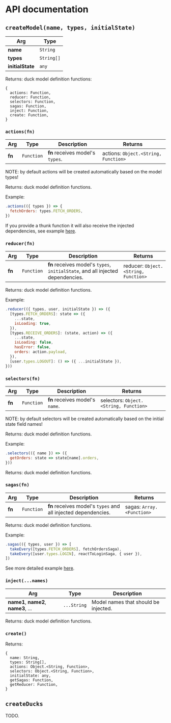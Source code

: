 # API documentation

## `createModel(name, types, initialState)`

| Arg              | Type       |
|------------------|------------|
| **name**         | `String`   |
| **types**        | `String[]` |
| **initialState** | `any`      |

Returns: duck model definition functions:

```
{
  actions: Function,
  reducer: Function,
  selectors: Function,
  sagas: Function,
  inject: Function,
  create: Function,
}
```

### `actions(fn)`

| Arg              | Type       | Description                      | Returns                              |
|------------------|------------|----------------------------------|--------------------------------------|
| **fn**           | `Function` | **fn** receives model's `types`. | actions: `Object.<String, Function>` |

NOTE: by default actions will be created automatically based on the model types!

Returns: duck model definition functions.

Example:

```js
.actions(({ types }) => {
  fetchOrders: types.FETCH_ORDERS,
})
```

If you provide a thunk function it will also receive the injected dependencies, see example [here](README.md#usage-with-redux-thunk).

### `reducer(fn)`

| Arg              | Type       | Description                                                                     | Returns                              |
|------------------|------------|---------------------------------------------------------------------------------|--------------------------------------|
| **fn**           | `Function` | **fn** receives model's `types`, `initialState`, and all injected dependencies. | reducer: `Object.<String, Function>` |

Returns: duck model definition functions.

Example:

```js
.reducer(({ types, user, initialState }) => ({
  [types.FETCH_ORDERS]: state => ({
    ...state,
    isLoading: true,
  }),
  [types.RECEIVE_ORDERS]: (state, action) => ({
    ...state,
    isLoading: false,
    hasError: false,
    orders: action.payload,
  }),
  [user.types.LOGOUT]: () => ({ ...initialState }),
}))
```

### `selectors(fn)`

| Arg              | Type       | Description                      | Returns                                |
|------------------|------------|----------------------------------|----------------------------------------|
| **fn**           | `Function` | **fn** receives model's `name`.  | selectors: `Object.<String, Function>` |

NOTE: by default selectors will be created automatically based on the initial state field names!

Returns: duck model definition functions.

Example:

```js
.selectors(({ name }) => ({
  getOrders: state => state[name].orders,
}))
```

Returns: duck model definition functions.

### `sagas(fn)`

| Arg              | Type       | Description                                                    | Returns                   |
|------------------|------------|----------------------------------------------------------------|---------------------------|
| **fn**           | `Function` | **fn** receives model's `types` and all injected dependencies. | sagas: `Array.<Function>` |

Returns: duck model definition functions.

Example:

```js
.sagas(({ types, user }) => [
  takeEvery([types.FETCH_ORDERS], fetchOrdersSaga),
  takeEvery([user.types.LOGIN], reactToLoginSaga, { user }),
])
```

See more detailed example [here](README.md#usage-with-redux-saga).

### `inject(...names)`

| Arg                                  | Type        | Description                          |
|--------------------------------------|-------------|--------------------------------------|
| **name1**, **name2**, **name3**, ... | `...String` | Model names that should be injected. |

Returns: duck model definition functions.

### `create()`

Returns:

```
{
  name: String,
  types: String[],
  actions: Object.<String, Function>,
  selectors: Object.<String, Function>,
  initialState: any,
  getSagas: Function,
  getReducer: Function,
}
```

## `createDucks`

TODO.
